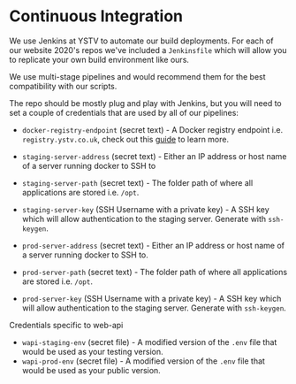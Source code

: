 # Continuous Integration

We use Jenkins at YSTV to automate our build deployments. For each of our website 2020's repos we've included a `Jenkinsfile` which will allow you to replicate your own build environment like ours.

We use multi-stage pipelines and would recommend them for the best compatibility with our scripts.

The repo should be mostly plug and play with Jenkins, but you will need to set a couple of credentials that are used by all of our pipelines:

- `docker-registry-endpoint` (secret text) - A Docker registry endpoint i.e. `registry.ystv.co.uk`, check out this [guide](https://docs.docker.com/registry/) to learn more.

- `staging-server-address` (secret text) - Either an IP address or host name of a server running docker to SSH to
- `staging-server-path` (secret text) - The folder path of where all applications are stored i.e. `/opt`.
- `staging-server-key` (SSH Username with a private key) - A SSH key which will allow authentication to the staging server. Generate with `ssh-keygen`.

- `prod-server-address` (secret text) - Either an IP address or host name of a server running docker to SSH to.
- `prod-server-path` (secret text) - The folder path of where all applications are stored i.e. `/opt`.
- `prod-server-key` (SSH Username with a private key) - A SSH key which will allow authentication to the staging server. Generate with `ssh-keygen`.

Credentials specific to web-api

- `wapi-staging-env` (secret file) - A modified version of the `.env` file that would be used as your testing version.
- `wapi-prod-env` (secret file) - A modified version of the `.env` file that would be used as your public version.
